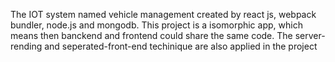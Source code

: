 The IOT system named vehicle management created by react js, webpack bundler, node.js and mongodb. This project is a isomorphic app,
which means then banckend and frontend could share the same code. The server-rending and seperated-front-end techinique are also applied in the project
